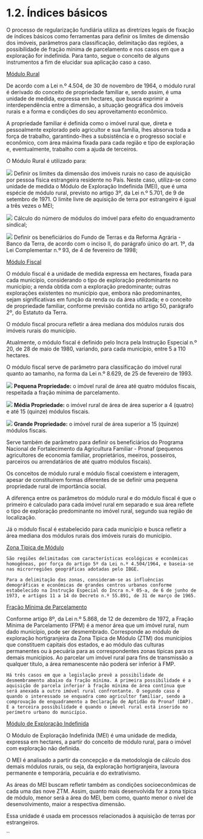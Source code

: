 # 1.2. Índices básicos

O processo de regularização fundiária utiliza as diretrizes legais de fixação de índices básicos como ferramentas para definir os limites de dimensão dos imóveis, parâmetros para classificação, delimitação das regiões, a possibilidade de fração mínima de parcelamento e nos casos em que a exploração for indefinida. Para tanto, segue o conceito de alguns instrumentos a fim de elucidar sua aplicação caso a caso.



[Módulo Rural](https://sistemasweb.agricultura.gov.br/avaenagro/mod/book/view.php?id=1839&chapterid=1922#collapseOne)

De acordo com a Lei n.º 4.504, de 30 de novembro de 1964, o módulo rural é derivado do conceito de propriedade familiar e, sendo assim, é uma unidade de medida, expressa em hectares, que busca exprimir a interdependência entre a dimensão, a situação geográfica dos imóveis rurais e a forma e condições do seu aproveitamento econômico.

A propriedade familiar é definida como o imóvel rural que, direta e pessoalmente explorado pelo agricultor e sua família, lhes absorva toda a força de trabalho, garantindo-lhes a subsistência e o progresso social e econômico, com área máxima fixada para cada região e tipo de exploração e, eventualmente, trabalho com a ajuda de terceiros.

O Módulo Rural é utilizado para:

![](https://sistemasweb.agricultura.gov.br/avaenagro/pluginfile.php/101063/mod_book/chapter/1922/seta.png) Definir os limites da dimensão dos imóveis rurais no caso de aquisição por pessoa física estrangeira residente no País. Neste caso, utiliza-se como unidade de medida o Módulo de Exploração Indefinida \(MEI\), que é uma espécie de módulo rural, previsto no artigo 3º, da Lei n.º 5.701, de 9 de setembro de 1971. O limite livre de aquisição de terra por estrangeiro é igual a três vezes o MEI;

![](https://sistemasweb.agricultura.gov.br/avaenagro/pluginfile.php/101063/mod_book/chapter/1922/seta.png) Cálculo do número de módulos do imóvel para efeito do enquadramento sindical;

![](https://sistemasweb.agricultura.gov.br/avaenagro/pluginfile.php/101063/mod_book/chapter/1922/seta.png) Definir os beneficiários do Fundo de Terras e da Reforma Agrária - Banco da Terra, de acordo com o inciso II, do parágrafo único do art. 1º, da Lei Complementar n.º 93, de 4 de fevereiro de 1998;

[Módulo Fiscal](https://sistemasweb.agricultura.gov.br/avaenagro/mod/book/view.php?id=1839&chapterid=1922#collapseTwo)

O módulo fiscal é a unidade de medida expressa em hectares, fixada para cada município, considerando o tipo de exploração predominante no município; a renda obtida com a exploração predominante; outras explorações existentes no município que, embora não predominantes, sejam significativas em função da renda ou da área utilizada; e o conceito de propriedade familiar, conforme previsão contida no artigo 50, parágrafo 2º, do Estatuto da Terra.

O módulo fiscal procura refletir a área mediana dos módulos rurais dos imóveis rurais do município.

Atualmente, o módulo fiscal é definido pelo Incra pela Instrução Especial n.º 20, de 28 de maio de 1980, variando, para cada município, entre 5 a 110 hectares.

O módulo fiscal serve de parâmetro para classificação do imóvel rural quanto ao tamanho, na forma da Lei n.º 8.629, de 25 de fevereiro de 1993.

![](https://sistemasweb.agricultura.gov.br/avaenagro/pluginfile.php/101063/mod_book/chapter/1922/seta.png) **Pequena Propriedade:** o imóvel rural de área até quatro módulos fiscais, respeitada a fração mínima de parcelamento.

![](https://sistemasweb.agricultura.gov.br/avaenagro/pluginfile.php/101063/mod_book/chapter/1922/seta.png) **Média Propriedade:** o imóvel rural de área de área superior a 4 \(quatro\) e até 15 \(quinze\) módulos fiscais.

![](https://sistemasweb.agricultura.gov.br/avaenagro/pluginfile.php/101063/mod_book/chapter/1922/seta.png) **Grande Propriedade:** o imóvel rural de área superior a 15 \(quinze\) módulos fiscais.

Serve também de parâmetro para definir os beneficiários do Programa Nacional de Fortalecimento da Agricultura Familiar - Pronaf \(pequenos agricultores de economia familiar, proprietários, meeiros, posseiros, parceiros ou arrendatários de até quatro módulos fiscais\).

Os conceitos de módulo rural e módulo fiscal coexistem e interagem, apesar de constituírem formas diferentes de se definir uma pequena propriedade rural de importância social.

A diferença entre os parâmetros do módulo rural e do módulo fiscal é que o primeiro é calculado para cada imóvel rural em separado e sua área reflete o tipo de exploração predominante no imóvel rural, segundo sua região de localização.

Já o módulo fiscal é estabelecido para cada município e busca refletir a área mediana dos módulos rurais dos imóveis rurais do município.

 [Zona Típica de Módulo](https://sistemasweb.agricultura.gov.br/avaenagro/mod/book/view.php?id=1839&chapterid=1922#collapse5)

`São regiões delimitadas com características ecológicas e econômicas homogêneas, por força do artigo 5º da Lei n.º 4.504/1964, e baseia-se nas microrregiões geográficas adotadas pelo IBGE.`

`Para a delimitação das zonas, consideram-se as influências demográficas e econômicas de grandes centros urbanos conforme estabelecido na Instrução Especial do Incra n.º 05-a, de 6 de junho de 1973, e artigos 11 a 14 do Decreto n.º 55.891, de 31 de março de 1965.`

 [Fração Mínima de Parcelamento](https://sistemasweb.agricultura.gov.br/avaenagro/mod/book/view.php?id=1839&chapterid=1922#collapse3)

Conforme artigo 8º, da Lei n.º 5.868, de 12 de dezembro de 1972, a Fração Mínima de Parcelamento \(FPM\) é a menor área que um imóvel rural, num dado município, pode ser desmembrado. Corresponde ao módulo de exploração hortigranjeira da Zona Típica de Módulo \(ZTM\) dos municípios que constituem capitais dos estados, e ao módulo das culturas permanentes ou à pecuária para as correspondentes zonas típicas para os demais municípios. Ao parcelar um imóvel rural para fins de transmissão a qualquer título, a área remanescente não poderá ser inferior à FMP.

`Há três casos em que a legislação prevê a possibilidade de desmembramento abaixo da fração mínima. A primeira possibilidade é a aquisição de parcela inferior à fração mínima de área contínua que será anexada a outro imóvel rural confrontante. O segundo caso é quando o interessado se enquadra como agricultor familiar, sendo a comprovação de enquadramento a Declaração de Aptidão do Pronaf (DAP). E a terceira possibilidade é quando o imóvel rural está inserido no perímetro urbano do município.`

 [Módulo de Exploração Indefinida](https://sistemasweb.agricultura.gov.br/avaenagro/mod/book/view.php?id=1839&chapterid=1922#collapse4)

O Módulo de Exploração Indefinida \(MEI\) é uma unidade de medida, expressa em hectares, a partir do conceito de módulo rural, para o imóvel com exploração não definida.

O MEI é analisado a partir da concepção e da metodologia de cálculo dos demais módulos rurais, ou seja, da exploração hortigranjeira, lavoura permanente e temporária, pecuária e do extrativismo.

  
As áreas do MEI buscam refletir também as condições socioeconômicas de cada uma das nove ZTM. Assim, quanto mais desenvolvida for a zona típica de módulo, menor será a área do MEI, bem como, quanto menor o nível de desenvolvimento, maior a respectiva dimensão.  


Essa unidade é usada em processos relacionados à aquisição de terras por estrangeiros.

\`\`

